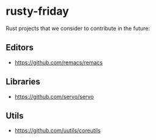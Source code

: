 # rusty-friday
Rust projects that we consider to contribute in the future:

## Editors
- https://github.com/remacs/remacs

## Libraries
- https://github.com/servo/servo

## Utils
- https://github.com/uutils/coreutils
